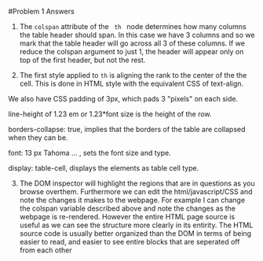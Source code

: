 #Problem 1 Answers

1. The <code>colspan</code> attribute of the <code> th </code> node determines how many columns the table header should span. In this case we have 3 columns and so we mark that the table header will go across all 3 of these columns. If we reduce the colspan argument to just 1, the header will appear only on top of the first header, but not the rest.

2. The first style applied to <code>th</code> is aligning the rank to the center of the the cell. This is done in HTML style with the equivalent CSS of text-align.

We also have CSS padding of 3px, which pads 3 "pixels" on each side.

line-height of 1.23 em or 1.23*font size is the height of the row.

borders-collapse: true, implies that the borders of the table are collapsed when they can be.

font: 13 px Tahoma ... , sets the font size and type.

display: table-cell, displays the elements as table cell type.

3. The DOM inspector will highlight the regions that are in questions as you browse overthem. Furthermore we can edit the html/javascript/CSS and note the changes it makes to the webpage. For example I can change the colspan variable described above and note the changes as the webpage is re-rendered. However the entire HTML page source is useful as we can see the structure more clearly in its entirity. The HTML source code is usually better organized than the DOM in terms of being easier to read, and easier to see entire blocks that are seperated off from each other